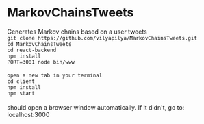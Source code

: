 # MarkovChainsTweets
Generates Markov chains based on a user tweets
<br />
`git clone https://github.com/vilyapilya/MarkovChainsTweets.git`
<br />
`cd MarkovChainsTweets`
<br />
`cd react-backend`
<br />
`npm install` 
<br />
`PORT=3001 node bin/www`
<br />
<br />
`open a new tab in your terminal`
<br />
`cd client`
<br />
`npm install` 
<br />
`npm start`
<br />
<br />
should open a browser window automatically. If it didn't, go to:
<br />
localhost:3000
<br />
